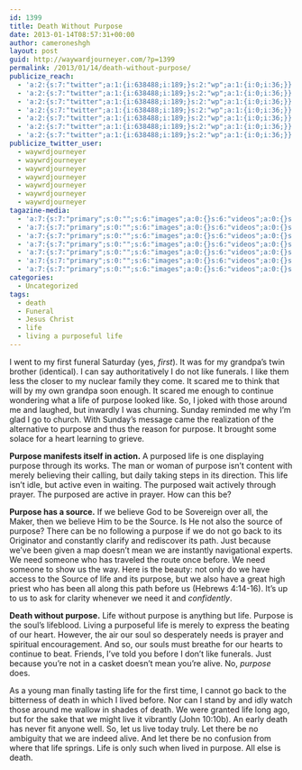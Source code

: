 ```yaml
---
id: 1399
title: Death Without Purpose
date: 2013-01-14T08:57:31+00:00
author: cameroneshgh
layout: post
guid: http://waywardjourneyer.com/?p=1399
permalink: /2013/01/14/death-without-purpose/
publicize_reach:
  - 'a:2:{s:7:"twitter";a:1:{i:638488;i:189;}s:2:"wp";a:1:{i:0;i:36;}}'
  - 'a:2:{s:7:"twitter";a:1:{i:638488;i:189;}s:2:"wp";a:1:{i:0;i:36;}}'
  - 'a:2:{s:7:"twitter";a:1:{i:638488;i:189;}s:2:"wp";a:1:{i:0;i:36;}}'
  - 'a:2:{s:7:"twitter";a:1:{i:638488;i:189;}s:2:"wp";a:1:{i:0;i:36;}}'
  - 'a:2:{s:7:"twitter";a:1:{i:638488;i:189;}s:2:"wp";a:1:{i:0;i:36;}}'
  - 'a:2:{s:7:"twitter";a:1:{i:638488;i:189;}s:2:"wp";a:1:{i:0;i:36;}}'
  - 'a:2:{s:7:"twitter";a:1:{i:638488;i:189;}s:2:"wp";a:1:{i:0;i:36;}}'
publicize_twitter_user:
  - waywrdjourneyer
  - waywrdjourneyer
  - waywrdjourneyer
  - waywrdjourneyer
  - waywrdjourneyer
  - waywrdjourneyer
  - waywrdjourneyer
tagazine-media:
  - 'a:7:{s:7:"primary";s:0:"";s:6:"images";a:0:{}s:6:"videos";a:0:{}s:11:"image_count";i:0;s:6:"author";s:8:"19879429";s:7:"blog_id";s:8:"19280981";s:9:"mod_stamp";s:19:"2013-01-14 13:57:31";}'
  - 'a:7:{s:7:"primary";s:0:"";s:6:"images";a:0:{}s:6:"videos";a:0:{}s:11:"image_count";i:0;s:6:"author";s:8:"19879429";s:7:"blog_id";s:8:"19280981";s:9:"mod_stamp";s:19:"2013-01-14 13:57:31";}'
  - 'a:7:{s:7:"primary";s:0:"";s:6:"images";a:0:{}s:6:"videos";a:0:{}s:11:"image_count";i:0;s:6:"author";s:8:"19879429";s:7:"blog_id";s:8:"19280981";s:9:"mod_stamp";s:19:"2013-01-14 13:57:31";}'
  - 'a:7:{s:7:"primary";s:0:"";s:6:"images";a:0:{}s:6:"videos";a:0:{}s:11:"image_count";i:0;s:6:"author";s:8:"19879429";s:7:"blog_id";s:8:"19280981";s:9:"mod_stamp";s:19:"2013-01-14 13:57:31";}'
  - 'a:7:{s:7:"primary";s:0:"";s:6:"images";a:0:{}s:6:"videos";a:0:{}s:11:"image_count";i:0;s:6:"author";s:8:"19879429";s:7:"blog_id";s:8:"19280981";s:9:"mod_stamp";s:19:"2013-01-14 13:57:31";}'
  - 'a:7:{s:7:"primary";s:0:"";s:6:"images";a:0:{}s:6:"videos";a:0:{}s:11:"image_count";i:0;s:6:"author";s:8:"19879429";s:7:"blog_id";s:8:"19280981";s:9:"mod_stamp";s:19:"2013-01-14 13:57:31";}'
  - 'a:7:{s:7:"primary";s:0:"";s:6:"images";a:0:{}s:6:"videos";a:0:{}s:11:"image_count";i:0;s:6:"author";s:8:"19879429";s:7:"blog_id";s:8:"19280981";s:9:"mod_stamp";s:19:"2013-01-14 13:57:31";}'
categories:
  - Uncategorized
tags:
  - death
  - Funeral
  - Jesus Christ
  - life
  - living a purposeful life
---
```

I went to my first funeral Saturday (yes, _first_). It was for my grandpa&#8217;s twin brother (identical). I can say authoritatively I do not like funerals. I like them less the closer to my nuclear family they come. It scared me to think that will by my own grandpa soon enough. It scared me enough to continue wondering what a life of purpose looked like. So, I joked with those around me and laughed, but inwardly I was churning. Sunday reminded me why I&#8217;m glad I go to church. With Sunday&#8217;s message came the realization of the alternative to purpose and thus the reason for purpose. It brought some solace for a heart learning to grieve.

**Purpose manifests itself in action.** A purposed life is one displaying purpose through its works. The man or woman of purpose isn&#8217;t content with merely believing their calling, but daily taking steps in its direction. This life isn&#8217;t idle, but active even in waiting. The purposed wait actively through prayer. The purposed are active in prayer. How can this be?

**Purpose has a source.** If we believe God to be Sovereign over all, the Maker, then we believe Him to be the Source. Is He not also the source of purpose? There can be no following a purpose if we do not go back to its Originator and constantly clarify and rediscover its path. Just because we&#8217;ve been given a map doesn&#8217;t mean we are instantly navigational experts. We need someone who has traveled the route once before. We need someone to show us the way. Here is the beauty: not only do we have access to the Source of life and its purpose, but we also have a great high priest who has been all along this path before us (Hebrews 4:14-16). It&#8217;s up to us to ask for clarity whenever we need it and _confidently_.

**Death without purpose.** Life without purpose is anything but life. Purpose is the soul&#8217;s lifeblood. Living a purposeful life is merely to express the beating of our heart. However, the air our soul so desperately needs is prayer and spiritual encouragement. And so, our souls must breathe for our hearts to continue to beat. Friends, I&#8217;ve told you before I don&#8217;t like funerals. Just because you&#8217;re not in a casket doesn&#8217;t mean you&#8217;re alive. No, _purpose_ does.

As a young man finally tasting life for the first time, I cannot go back to the bitterness of death in which I lived before. Nor can I stand by and idly watch those around me wallow in shades of death. We were granted life long ago, but for the sake that we might live it vibrantly (John 10:10b). An early death has never fit anyone well. So, let us live today truly. Let there be no ambiguity that we are indeed alive. And let there be no confusion from where that life springs. Life is only such when lived in purpose. All else is death.